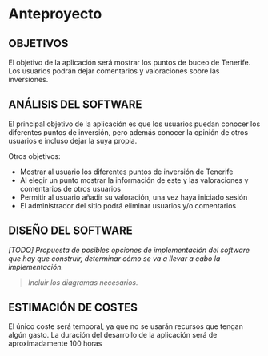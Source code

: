 # Anteproyecto

## OBJETIVOS

El objetivo de la aplicación será mostrar los puntos de buceo de Tenerife. Los usuarios podrán dejar comentarios y valoraciones sobre las inversiones.

## ANÁLISIS DEL SOFTWARE

El principal objetivo de la aplicación es que los usuarios puedan conocer los diferentes puntos de inversión, pero además conocer la opinión de otros usuarios e incluso dejar la suya propia. 

Otros objetivos:
- Mostrar al usuario los diferentes puntos de inversión de Tenerife
- Al elegir un punto mostrar la información de este y las valoraciones y comentarios de otros usuarios
- Permitir al usuario añadir su valoración, una vez haya iniciado sesión
- El administrador del sitio podrá eliminar usuarios y/o comentarios

## DISEÑO DEL SOFTWARE

*[TODO] Propuesta de posibles opciones de implementación del software que hay que construir, determinar cómo se va a llevar a cabo la implementación.*

>  *Incluir los diagramas necesarios.*

## ESTIMACIÓN DE COSTES

El único coste será temporal, ya que no se usarán recursos que tengan algún gasto. La duración del desarrollo de la aplicación será de aproximadamente 100 horas
